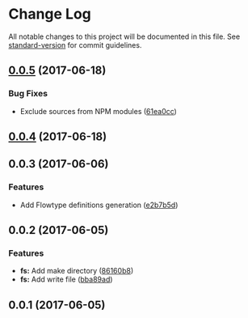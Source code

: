 # Change Log

All notable changes to this project will be documented in this file.
See [standard-version](https://github.com/conventional-changelog/standard-version) for commit guidelines.

<a name="0.0.5"></a>
## [0.0.5](https://github.com/njakob/utils/tree/master/packages/fs/compare/@njakob/fs@0.0.4...@njakob/fs@0.0.5) (2017-06-18)


### Bug Fixes

* Exclude sources from NPM modules ([61ea0cc](https://github.com/njakob/utils/tree/master/packages/fs/commit/61ea0cc))




<a name="0.0.4"></a>
## [0.0.4](https://github.com/njakob/utils/tree/master/packages/fs/compare/@njakob/fs@0.0.3...@njakob/fs@0.0.4) (2017-06-18)




<a name="0.0.3"></a>
## 0.0.3 (2017-06-06)


### Features

* Add Flowtype definitions generation ([e2b7b5d](https://github.com/njakob/utils/tree/master/packages/fs/commit/e2b7b5d))



<a name="0.0.2"></a>
## 0.0.2 (2017-06-05)


### Features

* **fs:** Add make directory ([86160b8](https://github.com/njakob/utils/tree/master/packages/fs/commit/86160b8))
* **fs:** Add write file ([bba89ad](https://github.com/njakob/utils/tree/master/packages/fs/commit/bba89ad))



<a name="0.0.1"></a>
## 0.0.1 (2017-06-05)
